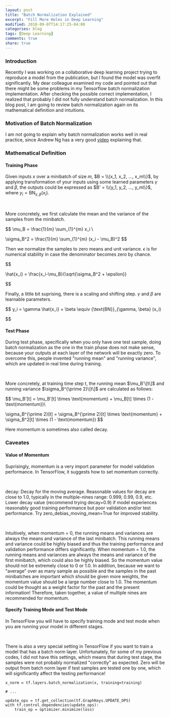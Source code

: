 ```yaml
---
layout: post
title: "Batch Normalization Explained"
excerpt: "Fill More Holes in Deep Learning"
modified: 2018-09-07T14:17:25-04:00
categories: blog
tags: [Deep Learning]
comments: true
share: true
---
```


### Introduction


Recently I was working on a collaborative deep learning project trying to reproduce a model from the publication, but I found the model was overfit significantly. My dear colleague examined my code and pointed out that there might be some problems in my Tensorflow batch normalization implementation. After checking the possible correct implementation, I realized that probably I did not fully understand batch normalization. In this blog post, I am going to review batch normalization again on its mathematical definition and intuitions.


### Motivation of Batch Normalization

I am not going to explain why batch normalization works well in real practice, since Andrew Ng has a very good [video](https://www.youtube.com/watch?v=nUUqwaxLnWs) explaining that.

### Mathematical Definition

#### Training Phase

Given inputs $x$ over a minibatch of size $m$, $B = \\{x_1, x_2, ..., x_m\\}$, by applying transformation of your inputs using some learned parameters $\gamma$ and $\beta$, the outputs could be expressed as $B' = \\{y_1, y_2, ..., y_m\\}$, where $y_i = {\text{BN}}_{\gamma, \beta} (x_i)$.


<br />

More concretely, we first calculate the mean and the variance of the samples from the minibatch.

$$
\mu_B = \frac{1}{m} \sum_{1}^{m} x_i \\

\sigma_B^2 = \frac{1}{m} \sum_{1}^{m} (x_i - \mu_B)^2
$$

Then we normalize the samples to zero means and unit variance. $\epsilon$ is for numerical stability in case the denominator becomes zero by chance.

$$

\hat{x_i} = \frac{x_i-\mu_B}{\sqrt{\sigma_B^2 + \epsilon}}

$$

Finally, a little bit suprising, there is a scaling and shifting step. $\gamma$ and $\beta$ are learnable parameters.


$$
y_i = \gamma \hat{x_i} + \beta \equiv {\text{BN}}_{\gamma, \beta} (x_i)

$$


#### Test Phase


During test phase, specifically when you only have one test sample, doing batch normalization as the one in the train phase does not make sense, because your outputs at each layer of the network will be exactly zero. To overcome this, people invented "running mean" and "running variance", which are updated in real time during training.

<br />

More concretely, at training time step t, the running mean $\mu_B'\[t\]$ and running variance $\sigma_B^{\prime 2}\[t\]$ are calculated as follows:

$$
\mu_B'[t] = \mu_B'[t] \times \text{momentum} + \mu_B[t] \times (1 - \text{momentum})\\

\sigma_B^{\prime 2}[t] = \sigma_B^{\prime 2}[t] \times \text{momentum} + \sigma_B^2[t] \times (1 - \text{momentum}) 
$$

Here momentum is sometimes also called decay.

### Caveates

#### Value of Momentum

Suprisingly, momentum is a very import parameter for model validation performance. In TensorFlow, it suggests how to set momentum correctly.

<br />

decay: Decay for the moving average. Reasonable values for decay are close to 1.0, typically in the multiple-nines range: 0.999, 0.99, 0.9, etc. Lower decay value (recommend trying decay=0.9) if model experiences reasonably good training performance but poor validation and/or test performance. Try zero_debias_moving_mean=True for improved stability.

<br />

Intuitively, when momentum = 0, the running means and variances are always the means and variance of the last minibatch. This running means and variance could be highly biased and thus the training performance and validation performance differs significantly. When momentum = 1.0, the running means and variances are always the means and variance of the first minibatch, which could also be highly biased. So the momentum value should not be extremely close to 0 or 1.0. In addition, because we want to "average" over as many sample as possible and the samples in the past minibatches are important which should be given more weights, the momentum value should be a large number close to 1.0. The momentum could be thought as a weight factor for the past and the present information! Therefore, taken together, a value of multiple nines are recommended for momentum.

#### Specify Training Mode and Test Mode 

In TensorFlow you will have to specify training mode and test mode when you are running your model in different stages. 

<br />


There is also a very special setting in TensorFlow if you want to train a model that has a batch norm layer. Unfortunately, for some of my previous codes, I did not have this settings, which means that during test stage, the samples were not probably normalized "correctly" as expected. Zero will be output from batch norm layer if test samples are tested one by one, which will significantly affect the testing performance!

```
x_norm = tf.layers.batch_normalization(x, training=training)

# ...

update_ops = tf.get_collection(tf.GraphKeys.UPDATE_OPS)
with tf.control_dependencies(update_ops):
    train_op = optimizer.minimize(loss)
```



































